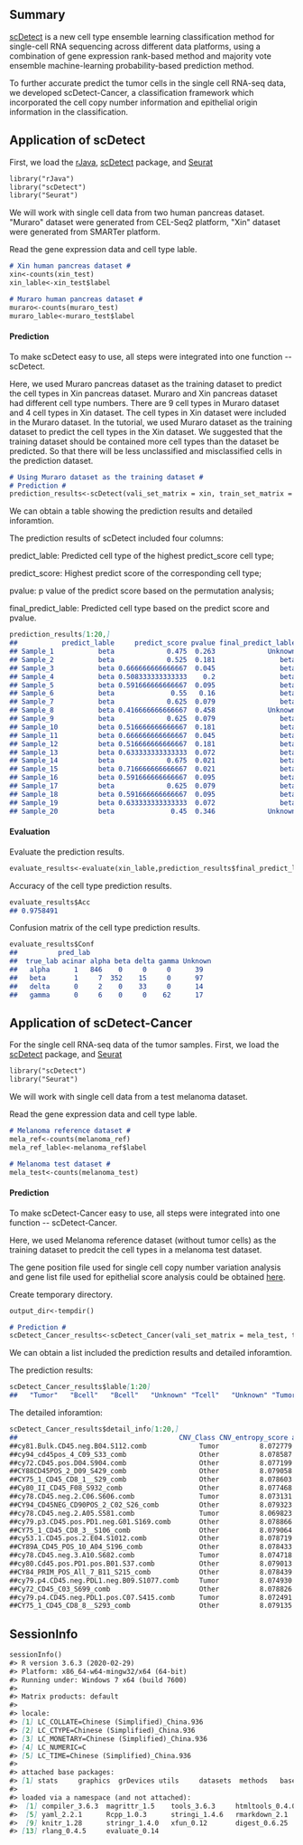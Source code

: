 ## Summary

[scDetect](https://github.com/IVDgenomicslab/scDetect/) is a new cell type ensemble learning classification method for single-cell RNA sequencing across different data platforms, using a combination of gene expression rank-based method and majority vote ensemble machine-learning probability-based prediction method.

To further accurate predict the tumor cells in the single cell RNA-seq data, we developed scDetect-Cancer, a classification framework which incorporated the cell copy number information and epithelial origin information in the classification.

## Application of scDetect

First, we load the [rJava](https://cran.r-project.org/web/packages/rJava/index.html), [scDetect](https://github.com/IVDgenomicslab/scDetect/) package, and [Seurat](https://satijalab.org/seurat/install.html)

```markdown
library("rJava")
library("scDetect")
library("Seurat")
```

We will work with single cell data from two human pancreas dataset. "Muraro" dataset were generated from CEL-Seq2 platform, "Xin" dataset were generated from SMARTer platform.

Read the gene expression data and cell type lable.

```markdown
# Xin human pancreas dataset #
xin<-counts(xin_test)
xin_lable<-xin_test$label

# Muraro human pancreas dataset #
muraro<-counts(muraro_test)
muraro_lable<-muraro_test$label
```

#### Prediction

To make scDetect easy to use, all steps were integrated into one function -- scDetect. 

Here, we used Muraro pancreas dataset as the training dataset to predict the cell types in Xin pancreas dataset. Muraro and Xin pancreas dataset had different cell type numbers. There are 9 cell types in Muraro dataset and 4 cell types in Xin dataset. The cell types in Xin dataset were included in the Muraro dataset. In the tutorial, we used Muraro dataset as the training dataset to predict the cell types in the Xin dataset. We suggested that the training dataset should be contained more cell types than the dataset be predicted. So that there will be less unclassified and misclassified cells in the prediction dataset. 


```markdown
# Using Muraro dataset as the training dataset #
# Prediction #
prediction_results<-scDetect(vali_set_matrix = xin, train_set_matrix = muraro, train_set_lable = muraro_lable,p_value=0.2)
```

We can obtain a table showing the prediction results and detailed inforamtion.

The prediction results of scDetect included four columns:

predict_lable: Predicted cell type of the highest predict_score cell type;

predict_score: Highest predict score of the corresponding cell type;

pvalue: p value of the predict score based on the permutation analysis;

final_predict_lable: Predicted cell type based on the predict score and pvalue.


```markdown
prediction_results[1:20,]
##           predict_lable     predict_score pvalue final_predict_lable
## Sample_1           beta             0.475  0.263             Unknown
## Sample_2           beta             0.525  0.181                beta
## Sample_3           beta 0.666666666666667  0.045                beta
## Sample_4           beta 0.508333333333333    0.2                beta
## Sample_5           beta 0.591666666666667  0.095                beta
## Sample_6           beta              0.55   0.16                beta
## Sample_7           beta             0.625  0.079                beta
## Sample_8           beta 0.416666666666667  0.458             Unknown
## Sample_9           beta             0.625  0.079                beta
## Sample_10          beta 0.516666666666667  0.181                beta
## Sample_11          beta 0.666666666666667  0.045                beta
## Sample_12          beta 0.516666666666667  0.181                beta
## Sample_13          beta 0.633333333333333  0.072                beta
## Sample_14          beta             0.675  0.021                beta
## Sample_15          beta 0.716666666666667  0.021                beta
## Sample_16          beta 0.591666666666667  0.095                beta
## Sample_17          beta             0.625  0.079                beta
## Sample_18          beta 0.591666666666667  0.095                beta
## Sample_19          beta 0.633333333333333  0.072                beta
## Sample_20          beta              0.45  0.346             Unknown
```

#### Evaluation
Evaluate the prediction results.

```markdown
evaluate_results<-evaluate(xin_lable,prediction_results$final_predict_lable)
```

Accuracy of the cell type prediction results.

```markdown
evaluate_results$Acc
## 0.9758491
```

Confusion matrix of the cell type prediction results.

```markdown
evaluate_results$Conf
##          pred_lab
##  true_lab acinar alpha beta delta gamma Unknown
##   alpha      1   846    0     0     0      39
##   beta       1     7  352    15     0      97
##   delta      0     2    0    33     0      14
##   gamma      0     6    0     0    62      17
```


## Application of scDetect-Cancer

For the single cell RNA-seq data of the tumor samples. First, we load the [scDetect](https://github.com/IVDgenomicslab/scDetect/) package, and [Seurat](https://satijalab.org/seurat/install.html)

```markdown
library("scDetect")
library("Seurat")
```

We will work with single cell data from a test melanoma dataset. 

Read the gene expression data and cell type lable.

```markdown
# Melanoma reference dataset #
mela_ref<-counts(melanoma_ref)
mela_ref_lable<-melanoma_ref$label

# Melanoma test dataset #
mela_test<-counts(melanoma_test)
```

#### Prediction

To make scDetect-Cancer easy to use, all steps were integrated into one function -- scDetect-Cancer. 

Here, we used Melanoma reference dataset (without tumor cells) as the training dataset to predcit the cell types in a melanoma test dataset. 

The gene position file used for single cell copy number variation analysis and gene list file used for epithelial score analysis could be obtained [here](https://github.com/IVDgenomicslab/scDetect/tree/master/scDetect-Cancer-file).


Create temporary directory.

```markdown
output_dir<-tempdir()
```

```markdown
# Prediction #
scDetect_Cancer_results<-scDetect_Cancer(vali_set_matrix = mela_test, train_set_matrix = mela_ref, train_set_lable = mela_ref_lable, gene_position_file, gene_list, output_dir)
```

We can obtain a list included the prediction results and detailed inforamtion.

The prediction results:

```markdown
scDetect_Cancer_results$lable[1:20]
##   "Tumor"   "Bcell"   "Bcell"   "Unknown" "Tcell"   "Unknown" "Tumor"   "Unknown" "Tumor"   "Bcell"   "Tcell"   "Tcell"   "Tcell"   "Tumor"   "Unknown" "Tcell" "Tumor"   "Bcell"   "Tumor"   "Tcell"
```

The detailed inforamtion:


```markdown
scDetect_Cancer_results$detail_info[1:20,]
##                                        CNV_Class CNV_entropy_score anno_file Epithelial_score Epithelial_pvalue Epithelial_class   raw_lable final_lable
##cy81.Bulk.CD45.neg.B04.S112.comb             Tumor          8.072779     Other        0.2969218      2.881267e-51            Tumor  Fibroblast       Tumor
##cy94_cd45pos_4_C09_S33_comb                  Other          8.078587     Other        0.1443036      1.000000e+00            Other       Bcell       Bcell
##cy72.CD45.pos.D04.S904.comb                  Other          8.077199     Other        0.1684391      9.999999e-01            Other       Bcell       Bcell
##CY88CD45POS_2_D09_S429_comb                  Other          8.079058     Other        0.2982854      8.454728e-52            Tumor       Tcell     Unknown
##CY75_1_CD45_CD8_1__S29_comb                  Other          8.078603     Tcell        0.1341299      1.000000e+00            Other       Tcell       Tcell
##Cy80_II_CD45_F08_S932_comb                   Other          8.077468     Other        0.2424822      3.359626e-25            Tumor Endothelial     Unknown
##cy78.CD45.neg.2.C06.S606.comb                Tumor          8.073131     Other        0.3008013      9.071703e-53            Tumor Endothelial       Tumor
##CY94_CD45NEG_CD90POS_2_C02_S26_comb          Other          8.079323     Tcell        0.2200801      3.368614e-12            Tumor       Tcell     Unknown
##cy78.CD45.neg.2.A05.S581.comb                Tumor          8.069823     Other        0.3436408      4.530180e-67            Tumor  Fibroblast       Tumor
##cy79.p3.CD45.pos.PD1.neg.G01.S169.comb       Other          8.078866     Other        0.1801278      9.928248e-01            Other       Bcell       Bcell
##CY75_1_CD45_CD8_3__S106_comb                 Other          8.079064     Other        0.1324336      1.000000e+00            Other       Tcell       Tcell
##cy53.1.CD45.pos.2.E04.S1012.comb             Other          8.078719     Tcell        0.1793396      9.958538e-01            Other       Tcell       Tcell
##CY89A_CD45_POS_10_A04_S196_comb              Other          8.078433     Other        0.2101634      5.537329e-07            Other       Tcell       Tcell
##cy78.CD45.neg.3.A10.S682.comb                Tumor          8.074718     Other        0.2905377      1.049571e-48            Tumor  Fibroblast       Tumor
##cy80.Cd45.pos.PD1.pos.B01.S37.comb           Other          8.079013     Other        0.2456721      5.311377e-27            Tumor       Tcell     Unknown
##CY84_PRIM_POS_All_7_B11_S215_comb            Other          8.078439     Other        0.1528024      1.000000e+00            Other       Tcell       Tcell
##cy79.p4.CD45.neg.PDL1.neg.B09.S1077.comb     Tumor          8.074930     Other        0.2632536      2.483141e-36            Tumor       Bcell       Tumor
##Cy72_CD45_C03_S699_comb                      Other          8.078826     Other        0.1689189      9.999998e-01            Other       Bcell       Bcell
##cy79.p4.CD45.neg.PDL1.pos.C07.S415.comb      Tumor          8.072491     Other        0.2878176      1.405910e-47            Tumor  Fibroblast       Tumor
##CY75_1_CD45_CD8_8__S293_comb                 Other          8.079135     Other        0.1570361      1.000000e+00            Other       Tcell       Tcell
```


## SessionInfo
```markdown
sessionInfo()
#> R version 3.6.3 (2020-02-29)
#> Platform: x86_64-w64-mingw32/x64 (64-bit)
#> Running under: Windows 7 x64 (build 7600)
#> 
#> Matrix products: default
#> 
#> locale:
#> [1] LC_COLLATE=Chinese (Simplified)_China.936 
#> [2] LC_CTYPE=Chinese (Simplified)_China.936   
#> [3] LC_MONETARY=Chinese (Simplified)_China.936
#> [4] LC_NUMERIC=C                              
#> [5] LC_TIME=Chinese (Simplified)_China.936    
#> 
#> attached base packages:
#> [1] stats     graphics  grDevices utils     datasets  methods   base     
#> 
#> loaded via a namespace (and not attached):
#>  [1] compiler_3.6.3  magrittr_1.5    tools_3.6.3     htmltools_0.4.0
#>  [5] yaml_2.2.1      Rcpp_1.0.3      stringi_1.4.6   rmarkdown_2.1  
#>  [9] knitr_1.28      stringr_1.4.0   xfun_0.12       digest_0.6.25  
#> [13] rlang_0.4.5     evaluate_0.14
```

